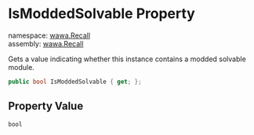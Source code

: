 # IsModdedSolvable Property

namespace: [wawa\.Recall](../../wawa.Recall.md)<br />
assembly: [wawa\.Recall](../../../wawa.Recall.md)

Gets a value indicating whether this instance contains a modded solvable module\.

```csharp
public bool IsModdedSolvable { get; };
```

## Property Value

`bool`

